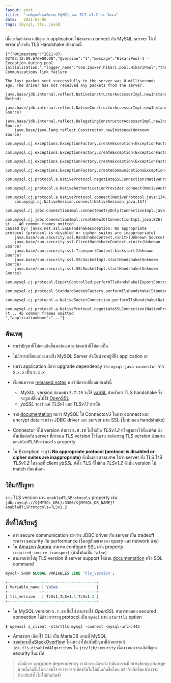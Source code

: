 ```yaml
---
layout: post
title:  "จดปัญหาที่เจอเกี่ยวกับ MySQL และ TLS v1.2 บน Java"
date:   2021-07-05
tags: [mysql, tls, java]
---
```


เมื่ออาทิตย์ก่อนเจอปัญหาว่า application ไม่สามารถ connect กับ MySQL server ได้ มี error เกี่ยวกับ TLS Handshake ประมาณนี้

```
{"{"@timestamp":"2021-07-02T03:12:09.676+00:00","@version":"1","message":"HikariPool-1 - Exception during pool initialization.","logger_name":"com.zaxxer.hikari.pool.HikariPool","thread_name":"main","level":"ERROR","level_value":40000,"stack_trace":"com.mysql.cj.jdbc.exceptions.CommunicationsException: Communications link failure

The last packet sent successfully to the server was 0 milliseconds ago. The driver has not received any packets from the server.
    java.base/jdk.internal.reflect.NativeConstructorAccessorImpl.newInstance0(Native Method)
    java.base/jdk.internal.reflect.NativeConstructorAccessorImpl.newInstance(Unknown Source)
    java.base/jdk.internal.reflect.DelegatingConstructorAccessorImpl.newInstance(Unknown Source)
    java.base/java.lang.reflect.Constructor.newInstance(Unknown Source)
    com.mysql.cj.exceptions.ExceptionFactory.createException(ExceptionFactory.java:61)
    com.mysql.cj.exceptions.ExceptionFactory.createException(ExceptionFactory.java:105)
    com.mysql.cj.exceptions.ExceptionFactory.createException(ExceptionFactory.java:151)
    com.mysql.cj.exceptions.ExceptionFactory.createCommunicationsException(ExceptionFactory.java:167)
    com.mysql.cj.protocol.a.NativeProtocol.negotiateSSLConnection(NativeProtocol.java:334)
    com.mysql.cj.protocol.a.NativeAuthenticationProvider.connect(NativeAuthenticationProvider.java:164)
    com.mysql.cj.protocol.a.NativeProtocol.connect(NativeProtocol.java:1342)
    com.mysql.cj.NativeSession.connect(NativeSession.java:157)
    com.mysql.cj.jdbc.ConnectionImpl.connectOneTryOnly(ConnectionImpl.java:956)
    com.mysql.cj.jdbc.ConnectionImpl.createNewIO(ConnectionImpl.java:826)
\t... 40 common frames omitted
Caused by: javax.net.ssl.SSLHandshakeException: No appropriate protocol (protocol is disabled or cipher suites are inappropriate)
    java.base/sun.security.ssl.HandshakeContext.<init>(Unknown Source)
    java.base/sun.security.ssl.ClientHandshakeContext.<init>(Unknown Source)
    java.base/sun.security.ssl.TransportContext.kickstart(Unknown Source)
    java.base/sun.security.ssl.SSLSocketImpl.startHandshake(Unknown Source)
    java.base/sun.security.ssl.SSLSocketImpl.startHandshake(Unknown Source)
    com.mysql.cj.protocol.ExportControlled.performTlsHandshake(ExportControlled.java:336)
    com.mysql.cj.protocol.StandardSocketFactory.performTlsHandshake(StandardSocketFactory.java:188)
    com.mysql.cj.protocol.a.NativeSocketConnection.performTlsHandshake(NativeSocketConnection.java:99)
    com.mysql.cj.protocol.a.NativeProtocol.negotiateSSLConnection(NativeProtocol.java:325)
\t... 45 common frames omitted
","applicationName":"..."}
```

## ต้นเหตุ
- พบว่าปัญหานี้ไม่เคยเกิดขึ้นมาก่อน และก่อนหน้านี้ไม่เคยเป็น
- ไม่มีการเปลี่ยนแปลงทางฝั่ง MySQL Server ดังนั้นน่าจะอยู่ที่ฝั่ง application ละ
- พบว่า application มีการ upgrade dependency ของ `mysql-java-connector` จาก `5.x.x` เป็น `8.x.x`
- เริ่มค้นหาจาก [released notes](https://dev.mysql.com/doc/refman/5.7/en/ssl-libraries.html) พบว่ามีการเปลี่ยนแปลงดังนี้

    - MySQL version ก่อนหน้า `5.7.28` จะใช้ [yaSSL](https://en.wikipedia.org/wiki/WolfSSL) สำหรับทำ TLS handshake ซึ่งจะถูกเปลี่ยนไปใช้ [OpenSSL](https://en.wikipedia.org/wiki/OpenSSL)
    - *yaSSL* รองรับแค่ *TLSv1* และ *TLSv1.1* เท่านั้น

- จาก [documentation](https://dev.mysql.com/doc/connector-j/8.0/en/connector-j-reference-using-ssl.html) พบว่า MySQL ใช้ Connector/J ในการ connect และ encrypt data ระหว่าง JDBC driver และ server ผ่าน SSL (ไม่นับตอน handshake)
- Connector ที่ใช้ version ต่ำกว่า `8.0.18` ไม่ได้เปิด *TLSv1.2* หรือสูงกว่าไว้ตั้งแต่ต้น ดังนั้นเมื่อต่อกับ server ที่กำหนด TLS version ไว้ชัดเจน จะต้องระบุ TLS version ด้วยผ่าน `enabledTLSProtocols` property
- ใน Exception ระบุว่า **No appropriate protocol (protocol is disabled or cipher suites are inappropriate)** ดังนั้นเลย assume ได้ว่า server ตั้ง TLS ไว้ที่ *TLSv1.2* ในขณะที่ client *yaSSL* ยังไง TLS ก็ไม่เกิน *TLSv1.2* ดังนั้น version ไม่ match กันแน่นอน

## วิธีแก้ปัญหา
ระบุ TLS version ผ่าน `enabledTLSProtocols` property เช่น `jdbc:mysql://${MYSQL_URL}:3306/${MYSQL_DB_NAME}?enabledTLSProtocols=TLSv1.2`

## สิ่งที่ได้เรียนรู้
- การ secure communication ระหว่าง JDBC driver กับ server เป็น tradeoff ระหว่าง security กับ performance (ขึ้นอยู่กับขนาดของ query และ network ด้วย)
- ใน [Amazon Aurora](https://aws.amazon.com/rds/aurora/) สามารถ configure SSL ผ่าน property `required_secure_transport` (ค่าตั้งต้นเป็น `false`)
- สามารถเข้าไปดู TLS version ที่ server support ได้ผ่าน [documentation](https://dev.mysql.com/doc/refman/5.7/en/encrypted-connection-protocols-ciphers.html) หรือ SQL command

```sql
mysql> SHOW GLOBAL VARIABLES LIKE 'tls_version';

+---------------+-----------------------+
| Variable_name | Value                 |
+---------------+-----------------------+
| tls_version   | TLSv1,TLSv1.1,TLSv1.2 |
+---------------+-----------------------+
```

- ใน MySQL version `5.7.28` ขึ้นไป สามารถใช้ *OpenSSL* ทำการทดสอบ secured connection ได้ด้วยการระบุ protocol เป็น `mysql` ผ่าน `starttls` option 

```shell
$ openssl s_client -starttls mysql -connect <mysql-url>:443
```

- Amazon เลือกใช้ CLI เป็น MariaDB แทนที่ MySQL
- [จากคำถามในStackOverflow](https://stackoverflow.com/questions/67332909/why-can-java-not-connect-to-mysql-5-7-after-the-latest-jdk-update-and-how-should?noredirect=1&lq=1) ไม่แนะนำให้แก้ไขปัญหานี้ด้วยการแก้ `jdk.tls.disabledAlgorithms` ใน `jre/lib/security` เนื่องจากอาจจะเกิดปัญหา security ขึ้นมาได้

> เมื่อมีการ upgrade dependency เราต้องระมัดระวังว่ามันอาจจะมี breaking change แบบนี้เกิดขึ้นได้ น่าสนใจว่าเราควรจะป้องกันไม่ให้มันเกิดขึ้นไหม แล้วถ้าเกิดขึ้นแล้วเราจะป้องกันยังไงไม่ให้มันเกิดซ้ำ